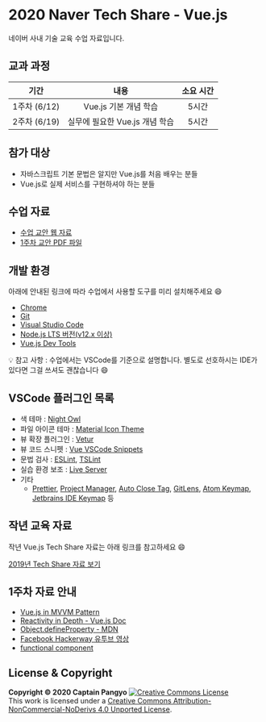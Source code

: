 # 2020 Naver Tech Share - Vue.js

네이버 사내 기술 교육 수업 자료입니다.

## 교과 과정

|     **기간**     |                **내용**                | **소요 시간** |
|:------------:|:----------------------------------:|:---------:|
| 1주차 (6/12) |       Vue.js 기본 개념 학습      |   5시간   |
| 2주차 (6/19) | 실무에 필요한 Vue.js 개념 학습 |   5시간   |

## 참가 대상

- 자바스크립트 기본 문법은 알지만 Vue.js를 처음 배우는 분들
- Vue.js로 실제 서비스를 구현하셔야 하는 분들

## 수업 자료

- [수업 교안 웹 자료](https://joshua1988.github.io/vue-camp)
- [1주차 교안 PDF 파일](./slides/[TECH_SHARE]_1주차_Vue_교안.pdf)

## 개발 환경

아래에 안내된 링크에 따라 수업에서 사용할 도구를 미리 설치해주세요 😄

- [Chrome](https://www.google.com/intl/ko/chrome/)
- [Git](https://git-scm.com/downloads)
- [Visual Studio Code](https://code.visualstudio.com/)
- [Node.js LTS 버전(v12.x 이상)](https://nodejs.org/ko/)
- [Vue.js Dev Tools](https://chrome.google.com/webstore/detail/vuejs-devtools/nhdogjmejiglipccpnnnanhbledajbpd)

💡 참고 사항 : 수업에서는 VSCode를 기준으로 설명합니다. 별도로 선호하시는 IDE가 있다면 그걸 쓰셔도 괜찮습니다 😄

## VSCode 플러그인 목록

- 색 테마 : [Night Owl](https://marketplace.visualstudio.com/items?itemName=sdras.night-owl)
- 파일 아이콘 테마 : [Material Icon Theme](https://marketplace.visualstudio.com/items?itemName=PKief.material-icon-theme)
- 뷰 확장 플러그인 : [Vetur](https://marketplace.visualstudio.com/items?itemName=octref.vetur)
- 뷰 코드 스니펫 : [Vue VSCode Snippets](https://marketplace.visualstudio.com/items?itemName=sdras.vue-vscode-snippets)
- 문법 검사 : [ESLint](https://marketplace.visualstudio.com/items?itemName=dbaeumer.vscode-eslint), [TSLint](https://marketplace.visualstudio.com/items?itemName=eg2.tslint)
- 실습 환경 보조 : [Live Server](https://marketplace.visualstudio.com/items?itemName=ritwickdey.LiveServer)
- 기타
  - [Prettier](https://marketplace.visualstudio.com/items?itemName=esbenp.prettier-vscode), [Project Manager](https://marketplace.visualstudio.com/items?itemName=alefragnani.project-manager), [Auto Close Tag](https://marketplace.visualstudio.com/items?itemName=formulahendry.auto-close-tag), [GitLens](https://marketplace.visualstudio.com/items?itemName=eamodio.gitlens), [Atom Keymap](https://marketplace.visualstudio.com/items?itemName=ms-vscode.atom-keybindings), [Jetbrains IDE Keymap](https://marketplace.visualstudio.com/items?itemName=isudox.vscode-jetbrains-keybindings) 등

## 작년 교육 자료

작년 Vue.js Tech Share 자료는 아래 링크를 참고하세요 😄

[2019년 Tech Share 자료 보기](https://github.com/joshua1988/naver-vue)

## 1주차 자료 안내

- [Vue.js in MVVM Pattern](https://v1.vuejs.org/guide/overview.html#Reactive-Data-Binding)
- [Reactivity in Depth - Vue.js Doc](https://vuejs.org/v2/guide/reactivity.html)
- [Object.defineProperty - MDN](https://developer.mozilla.org/en-US/docs/Web/JavaScript/Reference/Global_Objects/Object/defineProperty)
- [Facebook Hackerway 유투브 영상](https://www.youtube.com/watch?v=nYkdrAPrdcw)
- [functional component](https://vuejs.org/v2/guide/render-function.html#Functional-Components)

## License & Copyright

**Copyright © 2020 Captain Pangyo**
<a rel="license" href="http://creativecommons.org/licenses/by-nc-nd/4.0/"><img alt="Creative Commons License" style="border-width:0" src="https://i.creativecommons.org/l/by-nc-nd/4.0/88x31.png" /></a><br />This work is licensed under a <a rel="license" href="http://creativecommons.org/licenses/by-nc-nd/4.0/">Creative Commons Attribution-NonCommercial-NoDerivs 4.0 Unported License</a>.
